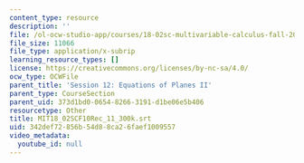 ```yaml
---
content_type: resource
description: ''
file: /ol-ocw-studio-app/courses/18-02sc-multivariable-calculus-fall-2010/342def72856b54d88ca26faef1009557_MIT18_02SCF10Rec_11_300k.vtt
file_size: 11066
file_type: application/x-subrip
learning_resource_types: []
license: https://creativecommons.org/licenses/by-nc-sa/4.0/
ocw_type: OCWFile
parent_title: 'Session 12: Equations of Planes II'
parent_type: CourseSection
parent_uid: 373d1bd0-0654-8266-3191-d1be06e5b406
resourcetype: Other
title: MIT18_02SCF10Rec_11_300k.srt
uid: 342def72-856b-54d8-8ca2-6faef1009557
video_metadata:
  youtube_id: null
---
```

